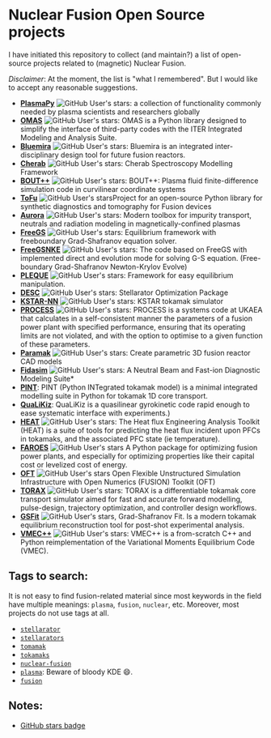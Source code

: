 # Nuclear Fusion Open Source projects

I have initiated this repository to collect (and maintain?) a list of open-source projects related to (magnetic) Nuclear Fusion. 

*Disclaimer*: At the moment, the list is "what I remembered". But I would like to accept any reasonable suggestions.

* [**PlasmaPy**](https://github.com/PlasmaPy/PlasmaPy) ![GitHub User's stars](https://img.shields.io/github/stars/PlasmaPy/PlasmaPy?style=flat&label=%E2%AD%90): a collection of functionality commonly needed by plasma scientists and researchers globally
* [**OMAS**](https://github.com/gafusion/omas) ![GitHub User's stars](https://img.shields.io/github/stars/gafusion/omas?style=flat&label=%E2%AD%90): OMAS is a Python library designed to simplify the interface of third-party codes with the ITER Integrated Modeling and Analysis Suite.
* [**Bluemira**](https://github.com/Fusion-Power-Plant-Framework/bluemira) ![GitHub User's stars](https://img.shields.io/github/stars/Fusion-Power-Plant-Framework/bluemira?style=flat&label=%E2%AD%90): Bluemira is an integrated inter-disciplinary design tool for future fusion reactors.
* [**Cherab**](https://github.com/cherab) ![GitHub User's stars](https://img.shields.io/github/stars/cherab?style=flat&label=%E2%AD%90): Cherab Spectroscopy Modelling Framework
* [**BOUT++**](https://github.com/boutproject) ![GitHub User's stars](https://img.shields.io/github/stars/boutproject?style=flat&label=%E2%AD%90): BOUT++: Plasma fluid finite-difference simulation code in curvilinear coordinate systems
* [**ToFu**](https://github.com/ToFuProject) ![GitHub User's stars](https://img.shields.io/github/stars/ToFuProject?style=flat&label=%E2%AD%90)Project for an open-source Python library for synthetic diagnostics and tomography for Fusion devices
* [**Aurora**](https://github.com/fsciortino/Aurora) ![GitHub User's stars](https://img.shields.io/github/stars/fsciortino/Aurora?style=flat&label=%E2%AD%90): Modern toolbox for impurity transport, neutrals and radiation modeling in magnetically-confined plasmas
* [**FreeGS**](https://github.com/freegs-plasma/freegs) ![GitHub User's stars](https://img.shields.io/github/stars/freegs-plasma/freegs?style=flat&label=%E2%AD%90): Equilibrium framework with freeboundary Grad-Shafranov equation solver.
* [**FreeGSNKE**](https://github.com/FusionComputingLab/freegsnke) ![GitHub User's stars](https://img.shields.io/github/stars/FusionComputingLab/freegsnke?style=flat&label=%E2%AD%90): The code based on FreeGS with implemented direct and evolution mode for solving G-S equation. (Free-boundary Grad-Shafranov Newton-Krylov Evolve)  
* [**PLEQUE**](https://github.com/kripnerl/pleque) ![GitHub User's stars](https://img.shields.io/github/stars/kripnerl/pleque?style=flat&label=%E2%AD%90): Framework for easy equilibrium manipulation.
* [**DESC**](https://github.com/PlasmaControl/DESC) ![GitHub User's stars](https://img.shields.io/github/stars/PlasmaControl/DESC?style=flat&label=%E2%AD%90): Stellarator Optimization Package
* [**KSTAR-NN**](https://github.com/jaem-seo/KSTAR_tokamak_simulator) ![GitHub User's stars](https://img.shields.io/github/stars/jaem-seo/KSTAR_tokamak_simulator?style=flat&label=%E2%AD%90): KSTAR tokamak simulator
* [**PROCESS**](https://github.com/ukaea/PROCESS) ![GitHub User's stars](https://img.shields.io/github/stars/ukaea/PROCESS?style=flat&label=%E2%AD%90): PROCESS is a systems code at UKAEA that calculates in a self-consistent manner the parameters of a fusion power plant with specified performance, ensuring that its operating limits are not violated, and with the option to optimise to a given function of these parameters.
* [**Paramak**](https://github.com/fusion-energy/paramak) ![GitHub User's stars](https://img.shields.io/github/stars/fusion-energy/paramak?style=flat&label=%E2%AD%90): Create parametric 3D fusion reactor CAD models
* [**Fidasim**](https://github.com/D3DEnergetic/FIDASIM) ![GitHub User's stars](https://img.shields.io/github/stars/D3DEnergetic%2FFIDASIM?style=flat&label=%E2%AD%90): A Neutral Beam and Fast-ion Diagnostic Modeling Suite*
* [**PINT**](https://gitlab.com/qualikiz-group/pyntegrated_model): PINT (Python INTegrated tokamak model) is a minimal integrated modelling suite in Python for tokamak 1D core transport.
* [**QuaLiKiz**](https://gitlab.com/qualikiz-group): QuaLiKiz is a quasilinear gyrokinetic code rapid enough to ease systematic interface with experiments.)
* [**HEAT**](https://github.com/plasmapotential/HEAT) ![GitHub User's stars](https://img.shields.io/github/stars/plasmapotential/HEAT?style=flat&label=%E2%AD%90): The Heat flux Engineering Analysis Toolkit (HEAT) is a suite of tools for predicting the heat flux incident upon PFCs in tokamaks, and the associated PFC state (ie temperature).
* [**FAROES**](https://github.com/PlasmaControl/FAROES) ![GitHub User's stars](https://img.shields.io/github/stars/PlasmaControl/FAROES?style=flat&label=%E2%AD%90) A Python package for optimizing fusion power plants, and especially for optimizing properties like their capital cost or levelized cost of energy.
* [**OFT**](https://github.com/hansec/OpenFUSIONToolkit) ![GitHub User's stars](https://img.shields.io/github/stars/hansec/OpenFUSIONToolkit?style=flat&label=%E2%AD%90) Open Flexible Unstructured Simulation Infrastructure with Open Numerics (FUSION) Toolkit (OFT)
* [**TORAX**](https://github.com/google-deepmind/torax) ![GitHub User's stars](https://img.shields.io/github/stars/google-deepmind/torax?style=flat&label=%E2%AD%90): TORAX is a differentiable tokamak core transport simulator aimed for fast and accurate forward modelling, pulse-design, trajectory optimization, and controller design workflows.
* [**GSFit**](https://github.com/tokamak-energy/gsfit) ![GitHub User's stars](https://img.shields.io/github/stars/tokamak-energy/gsfit?style=flat&label=%E2%AD%90), Grad-Shafranov Fit. Is a modern tokamak equilibrium reconstruction tool for post-shot experimental analysis.
* [**VMEC++**](https://github.com/proximafusion/vmecpp) ![GitHub User's stars](https://img.shields.io/github/stars/proximafusion/vmecpp?style=flat&label=%E2%AD%90): VMEC++ is a from-scratch C++ and Python reimplementation of the Variational Moments Equilibrium Code (VMEC).

## Tags to search: 

It is not easy to find fusion-related material since most keywords in the field have multiple meanings: `plasma`, `fusion`, `nuclear`, etc. Moreover, most projects do not use tags at all. 

* [`stellarator`](https://github.com/topics/stellarator)
* [`stellarators`](https://github.com/topics/stellarators)
* [`tomamak`](https://github.com/topics/tokamak)
* [`tokamaks`](https://github.com/topics/tokamak)
* [`nuclear-fusion`](https://github.com/topics/nuclear-fusion)
* [`plasma`](https://github.com/topics/plasma): Beware of bloody KDE :smile:.
* [`fusion`](https://github.com/topics/fusion) 


## Notes:

* [GitHub stars badge](https://shields.io/badges/git-hub-users-stars)
